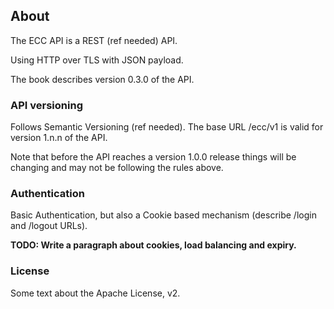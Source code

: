 ## About

The ECC API is a REST (ref needed) API. 

Using HTTP over TLS with JSON payload.

The book describes version 0.3.0 of the API. 

### API versioning

Follows Semantic Versioning (ref needed). The base URL /ecc/v1 is valid for version 1.n.n of the API. 

Note that before the API reaches a version 1.0.0 release things will be changing and may not be following the rules above.

### Authentication

Basic Authentication, but also a Cookie based mechanism (describe /login and /logout URLs).

__TODO: Write a paragraph about cookies, load balancing and expiry.__

### License

Some text about the Apache License, v2. 

